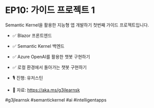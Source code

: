 # EP10: 가이드 프로젝트 1

Semantic Kernel을 활용한 지능형 앱 개발하기 첫번째 가이드 프로젝트입니다.

- ✅ Blazor 프론트엔드
- ✅ Semantic Kernel 백엔드
- ✅ Azure OpenAI를 활용한 챗봇 구현하기
- ✅ 로컬 환경에서 돌아가는 챗봇 구현하기

- 🎙️ 진행: 유저스틴
- 📜 자료: https://aka.ms/g3jlearnsk

#g3jlearnsk #semantickernel #ai #intelligentapps
